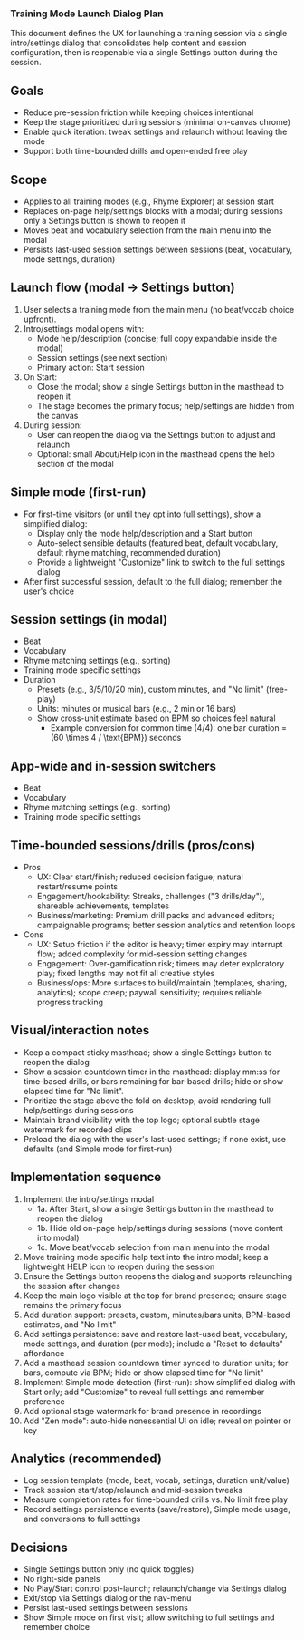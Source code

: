 ### Training Mode Launch Dialog Plan

This document defines the UX for launching a training session via a single intro/settings dialog that consolidates help content and session configuration, then is reopenable via a single Settings button during the session.

## Goals
- Reduce pre-session friction while keeping choices intentional
- Keep the stage prioritized during sessions (minimal on-canvas chrome)
- Enable quick iteration: tweak settings and relaunch without leaving the mode
- Support both time-bounded drills and open-ended free play

## Scope
- Applies to all training modes (e.g., Rhyme Explorer) at session start
- Replaces on-page help/settings blocks with a modal; during sessions only a Settings button is shown to reopen it
- Moves beat and vocabulary selection from the main menu into the modal
- Persists last-used session settings between sessions (beat, vocabulary, mode settings, duration)

## Launch flow (modal → Settings button)
1. User selects a training mode from the main menu (no beat/vocab choice upfront).
2. Intro/settings modal opens with:
   - Mode help/description (concise; full copy expandable inside the modal)
   - Session settings (see next section)
   - Primary action: Start session
3. On Start:
   - Close the modal; show a single Settings button in the masthead to reopen it
   - The stage becomes the primary focus; help/settings are hidden from the canvas
4. During session:
   - User can reopen the dialog via the Settings button to adjust and relaunch
   - Optional: small About/Help icon in the masthead opens the help section of the modal

## Simple mode (first-run)
- For first-time visitors (or until they opt into full settings), show a simplified dialog:
  - Display only the mode help/description and a Start button
  - Auto-select sensible defaults (featured beat, default vocabulary, default rhyme matching, recommended duration)
  - Provide a lightweight "Customize" link to switch to the full settings dialog
- After first successful session, default to the full dialog; remember the user's choice

## Session settings (in modal)
- Beat
- Vocabulary
- Rhyme matching settings (e.g., sorting)
- Training mode specific settings
- Duration
  - Presets (e.g., 3/5/10/20 min), custom minutes, and "No limit" (free-play)
  - Units: minutes or musical bars (e.g., 2 min or 16 bars)
  - Show cross-unit estimate based on BPM so choices feel natural
    - Example conversion for common time (4/4): one bar duration = \(60 \times 4 / \text{BPM}\) seconds

## App-wide and in-session switchers
- Beat
- Vocabulary
- Rhyme matching settings (e.g., sorting)
- Training mode specific settings

## Time-bounded sessions/drills (pros/cons)
- Pros
  - UX: Clear start/finish; reduced decision fatigue; natural restart/resume points
  - Engagement/hookability: Streaks, challenges ("3 drills/day"), shareable achievements, templates
  - Business/marketing: Premium drill packs and advanced editors; campaignable programs; better session analytics and retention loops
- Cons
  - UX: Setup friction if the editor is heavy; timer expiry may interrupt flow; added complexity for mid-session setting changes
  - Engagement: Over-gamification risk; timers may deter exploratory play; fixed lengths may not fit all creative styles
  - Business/ops: More surfaces to build/maintain (templates, sharing, analytics); scope creep; paywall sensitivity; requires reliable progress tracking

## Visual/interaction notes
- Keep a compact sticky masthead; show a single Settings button to reopen the dialog
- Show a session countdown timer in the masthead: display mm:ss for time-based drills, or bars remaining for bar-based drills; hide or show elapsed time for "No limit".
- Prioritize the stage above the fold on desktop; avoid rendering full help/settings during sessions
- Maintain brand visibility with the top logo; optional subtle stage watermark for recorded clips
- Preload the dialog with the user's last-used settings; if none exist, use defaults (and Simple mode for first-run)

## Implementation sequence
1. Implement the intro/settings modal
   - 1a. After Start, show a single Settings button in the masthead to reopen the dialog
   - 1b. Hide old on-page help/settings during sessions (move content into modal)
   - 1c. Move beat/vocab selection from main menu into the modal
2. Move training mode specific help text into the intro modal; keep a lightweight HELP icon to reopen during the session
3. Ensure the Settings button reopens the dialog and supports relaunching the session after changes
4. Keep the main logo visible at the top for brand presence; ensure stage remains the primary focus
5. Add duration support: presets, custom, minutes/bars units, BPM-based estimates, and "No limit"
6. Add settings persistence: save and restore last-used beat, vocabulary, mode settings, and duration (per mode); include a "Reset to defaults" affordance
7. Add a masthead session countdown timer synced to duration units; for bars, compute via BPM; hide or show elapsed time for "No limit"
8. Implement Simple mode detection (first-run): show simplified dialog with Start only; add "Customize" to reveal full settings and remember preference
9. Add optional stage watermark for brand presence in recordings
10. Add "Zen mode": auto-hide nonessential UI on idle; reveal on pointer or key

## Analytics (recommended)
- Log session template (mode, beat, vocab, settings, duration unit/value)
- Track session start/stop/relaunch and mid-session tweaks
- Measure completion rates for time-bounded drills vs. No limit free play
- Record settings persistence events (save/restore), Simple mode usage, and conversions to full settings

## Decisions
- Single Settings button only (no quick toggles)
- No right-side panels
- No Play/Start control post-launch; relaunch/change via Settings dialog
- Exit/stop via Settings dialog or the nav-menu
- Persist last-used settings between sessions
- Show Simple mode on first visit; allow switching to full settings and remember choice

